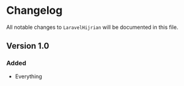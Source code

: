 # Changelog

All notable changes to `LaravelHijrian` will be documented in this file.

## Version 1.0

### Added
- Everything
